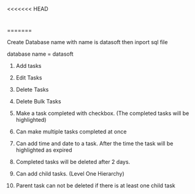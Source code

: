 <<<<<<< HEAD
# 


=======

Create Database name with name is datasoft  then inport sql file 

database name = datasoft



1. Add tasks
2. Edit Tasks
3. Delete Tasks
4. Delete Bulk Tasks
5. Make a task completed with checkbox. (The completed tasks will be highlighted)
6. Can make multiple tasks completed at once

1. Can add time and date to a task. After the time the task will be highlighted as expired
2. Completed tasks will be deleted after 2 days.
3. Can add child tasks. (Level One Hierarchy)
4. Parent task can not be deleted if there is at least one child task
